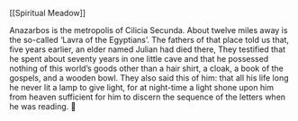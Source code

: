 [[Spiritual Meadow]]
 
Anazarbos is the metropolis of Cilicia Secunda. About twelve miles away is the so-called ‘Lavra of the Egyptians’. The fathers of that place told us that, five years earlier, an elder named Julian had died there, They testified that he spent about seventy years in one little cave and that he possessed nothing of this world’s goods other than a hair shirt, a cloak, a book of the gospels, and a wooden bowl. They also said this of him: that all his life long he never lit a lamp to give light, for at night-time a light shone upon him from heaven sufficient for him to discern the sequence of the letters when he was reading.  
